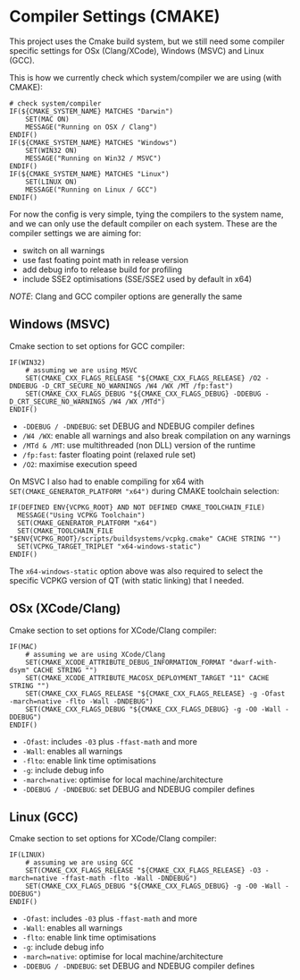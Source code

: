 # Compiler Settings (CMAKE)
This project uses the Cmake build system, but we still need some compiler specific settings for OSx (Clang/XCode), Windows (MSVC) and Linux (GCC).

This is how we currently check which system/compiler we are using (with CMAKE):
``` 
# check system/compiler
IF(${CMAKE_SYSTEM_NAME} MATCHES "Darwin")
    SET(MAC ON)
    MESSAGE("Running on OSX / Clang")
ENDIF()
IF(${CMAKE_SYSTEM_NAME} MATCHES "Windows")
    SET(WIN32 ON)
    MESSAGE("Running on Win32 / MSVC")
ENDIF()
IF(${CMAKE_SYSTEM_NAME} MATCHES "Linux")
    SET(LINUX ON)
    MESSAGE("Running on Linux / GCC")
ENDIF()
```

For now the config is very simple, tying the compilers to the system name, and we can only use the default compiler on each system. 
These are the compiler settings we are aiming for:
- switch on all warnings
- use fast foating point math in release version
- add debug info to release build for profiling
- include SSE2 optimisations (SSE/SSE2 used by default in x64)

*NOTE*: Clang and GCC compiler options are generally the same


## Windows (MSVC)
Cmake section to set options for GCC compiler:
```
IF(WIN32)
    # assuming we are using MSVC
    SET(CMAKE_CXX_FLAGS_RELEASE "${CMAKE_CXX_FLAGS_RELEASE} /O2 -DNDEBUG -D_CRT_SECURE_NO_WARNINGS /W4 /WX /MT /fp:fast")
    SET(CMAKE_CXX_FLAGS_DEBUG "${CMAKE_CXX_FLAGS_DEBUG} -DDEBUG -D_CRT_SECURE_NO_WARNINGS /W4 /WX /MTd")
ENDIF()
```

- `-DDEBUG / -DNDEBUG`: set DEBUG and NDEBUG compiler defines
- `/W4 /WX`: enable all warnings and also break compilation on any warnings
- `/MTd & /MT`: use multithreaded (non DLL) version of the runtime
- `/fp:fast`: faster floating point (relaxed rule set)
- `/O2`: maximise execution speed

On MSVC I also had to enable compiling for x64 with `SET(CMAKE_GENERATOR_PLATFORM "x64")` during CMAKE toolchain selection:
```
IF(DEFINED ENV{VCPKG_ROOT} AND NOT DEFINED CMAKE_TOOLCHAIN_FILE)
  MESSAGE("Using VCPKG Toolchain")
  SET(CMAKE_GENERATOR_PLATFORM "x64")
  SET(CMAKE_TOOLCHAIN_FILE "$ENV{VCPKG_ROOT}/scripts/buildsystems/vcpkg.cmake" CACHE STRING "")
  SET(VCPKG_TARGET_TRIPLET "x64-windows-static")
ENDIF()
```

The `x64-windows-static` option above was also required to select the specific VCPKG version of QT (with static linking) that I needed.


## OSx (XCode/Clang)
Cmake section to set options for XCode/Clang compiler:
```
IF(MAC)
    # assuming we are using XCode/Clang
    SET(CMAKE_XCODE_ATTRIBUTE_DEBUG_INFORMATION_FORMAT "dwarf-with-dsym" CACHE STRING "")
    SET(CMAKE_XCODE_ATTRIBUTE_MACOSX_DEPLOYMENT_TARGET "11" CACHE STRING "")
    SET(CMAKE_CXX_FLAGS_RELEASE "${CMAKE_CXX_FLAGS_RELEASE} -g -Ofast -march=native -flto -Wall -DNDEBUG")
    SET(CMAKE_CXX_FLAGS_DEBUG "${CMAKE_CXX_FLAGS_DEBUG} -g -O0 -Wall -DDEBUG")
ENDIF()
```

- `-Ofast`: includes `-03` plus `-ffast-math` and more
- `-Wall`: enables all warnings
- `-flto`: enable link time optimisations
- `-g`: include debug info
- `-march=native`: optimise for local machine/architecture
- `-DDEBUG / -DNDEBUG`: set DEBUG and NDEBUG compiler defines


## Linux (GCC)
Cmake section to set options for XCode/Clang compiler:
```
IF(LINUX)
    # assuming we are using GCC
    SET(CMAKE_CXX_FLAGS_RELEASE "${CMAKE_CXX_FLAGS_RELEASE} -O3 -march=native -ffast-math -flto -Wall -DNDEBUG")
    SET(CMAKE_CXX_FLAGS_DEBUG "${CMAKE_CXX_FLAGS_DEBUG} -g -O0 -Wall -DDEBUG")
ENDIF()
```

- `-Ofast`: includes `-03` plus `-ffast-math` and more
- `-Wall`: enables all warnings
- `-flto`: enable link time optimisations
- `-g`: include debug info
- `-march=native`: optimise for local machine/architecture
- `-DDEBUG / -DNDEBUG`: set DEBUG and NDEBUG compiler defines




